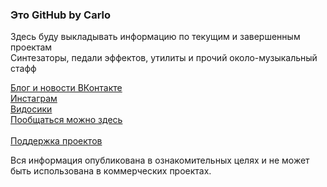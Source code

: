 ### Это GitHub by Carlo
Здесь буду выкладывать информацию по текущим и завершенным проектам<br>
Синтезаторы, педали эффектов, утилиты и прочий около-музыкальный стафф<br>

[Блог и новости ВКонтакте](https://vk.com/bycarlo)<br>
[Инстаграм](https://www.instagram.com/carlocarlocarlocarlocarlo/)<br>
[Видосики](https://www.youtube.com/channel/UCa2Oe689BiGiE1e0SV4l9ew)<br>
[Пообщаться можно здесь](https://vk.me/join/uNGo_e4lpQimftKkMFtO0WsmgifGtfISQjc=)<br><br>
[Поддержка проектов](https://vk.com/app6471849_-114519110)<br>

Вся информация опубликована в ознакомительных целях и не может быть использована в коммерческих проектах.
